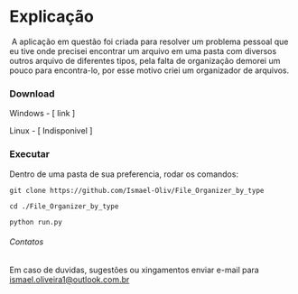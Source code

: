 # Explicação

​		A aplicação em questão foi criada para resolver um problema pessoal que eu tive onde precisei encontrar um arquivo em uma pasta com diversos outros arquivo de diferentes tipos, pela falta de organização demorei um pouco para encontra-lo, por esse motivo criei um organizador de arquivos.



### Download

Windows - [ link ]

Linux - [ Indisponivel ]



### Executar

Dentro de uma pasta de sua preferencia, rodar os comandos:

`git clone https://github.com/Ismael-Oliv/File_Organizer_by_type`

`cd ./File_Organizer_by_type`

`python run.py`



###### Contatos

Em caso de duvidas, sugestões ou xingamentos enviar e-mail para ismael.oliveira1@outlook.com.br